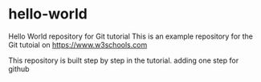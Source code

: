 # hello-world
Hello World repository for Git tutorial
This is an example repository for the Git tutoial on https://www.w3schools.com

This repository is built step by step in the tutorial.
adding one step for github
